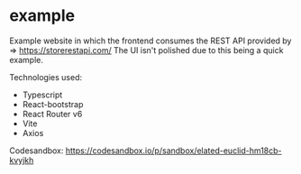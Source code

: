 # example

Example website in which the frontend consumes the REST API provided by => https://storerestapi.com/
The UI isn't polished due to this being a quick example.

Technologies used:
<ul>
<li>Typescript</li>
<li>React-bootstrap</li>
<li>React Router v6</li>
<li>Vite</li>
<li>Axios</li>
</ul>

Codesandbox: https://codesandbox.io/p/sandbox/elated-euclid-hm18cb-kvyjkh


